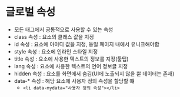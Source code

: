 # 글로벌 속성
- 모든 태그에서 공통적으로 사용할 수 있는 속성
- class 속성 : 요소의 클래스 값을 지정
- id 속성 : 요소에 아이디 값을 지정, 동일 페이지 내에서 유니크해야함
- style 속성 : 요소에 인라인 스타일 지정
- title 속성 : 요소에 사용한 텍스트의 정보를 지정(툴팁)
- lang 속성 : 요소에 사용한 텍스트의 언어 정보글 지정
- hidden 속성 : 요소를 화면에서 숨김(UI에 노출되지 않을 뿐 데이터는 존재)
- data-* 속성 : 해당 요소에 사용자 정의 속성을 할당할 떄
  - `<li data-mydata="사용자 정의 속성"></li>`
